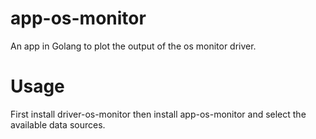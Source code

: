 # app-os-monitor

An app in Golang to plot the output of the os monitor driver.

# Usage

First install driver-os-monitor then install app-os-monitor and select the available data sources.
